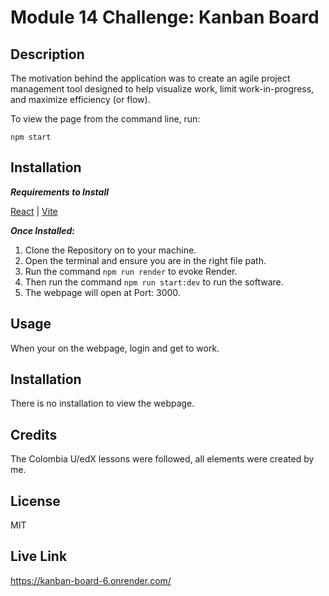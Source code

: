 # Module 14 Challenge: Kanban Board

## Description
The motivation behind the application was to create an agile project management tool designed to help visualize work, limit work-in-progress, and maximize efficiency (or flow).

To view the page from the command line, run:
```
npm start
```

## Installation
***Requirements to Install***

[React](https://react.dev/) | [Vite](https://vite.dev/)

***Once Installed:***
1. Clone the Repository on to your machine.
2. Open the terminal and ensure you are in the right file path.
3. Run the command ```npm run render``` to evoke Render.
4. Then run the command ```npm run start:dev``` to run the software.
5. The webpage will open at Port: 3000.

## Usage
When your on the webpage, login and get to work.

## Installation
There is no installation to view the webpage.

## Credits
The Colombia U/edX lessons were followed, all elements were created by me.

## License
MIT

## Live Link
https://kanban-board-6.onrender.com/
